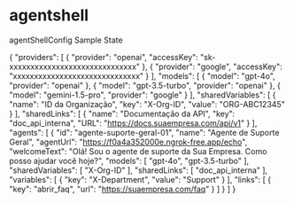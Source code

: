 # agentshell

agentShellConfig
Sample State

{
  "providers": [
    {
      "provider": "openai",
      "accessKey": "sk-xxxxxxxxxxxxxxxxxxxxxxxxxxxxxx"
    },
    {
      "provider": "google",
      "accessKey": "xxxxxxxxxxxxxxxxxxxxxxxxxxxxxx"
    }
  ],
  "models": [
    {
      "model": "gpt-4o",
      "provider": "openai"
    },
    {
      "model": "gpt-3.5-turbo",
      "provider": "openai"
    },
    {
      "model": "gemini-1.5-pro",
      "provider": "google"
    }
  ],
  "sharedVariables": [
    {
      "name": "ID da Organização",
      "key": "X-Org-ID",
      "value": "ORG-ABC12345"
    }
  ],
  "sharedLinks": [
    {
      "name": "Documentação da API",
      "key": "doc_api_interna",
      "URL": "https://docs.suaempresa.com/api/v1"
    }
  ],
  "agents": [
    {
      "id": "agente-suporte-geral-01",
      "name": "Agente de Suporte Geral",
      "agentUrl": "https://f0a4a352000e.ngrok-free.app/echo",
      "welcomeText": "Olá! Sou o agente de suporte da Sua Empresa. Como posso ajudar você hoje?",
      "models": [
        "gpt-4o",
        "gpt-3.5-turbo"
      ],
      "sharedVariables": [
        "X-Org-ID"
      ],
      "sharedLinks": [
        "doc_api_interna"
      ],
      "variables": [
        {
          "key": "X-Department",
          "value": "Support"
        }
      ],
      "links": [
        {
          "key": "abrir_faq",
          "url": "https://suaempresa.com/faq"
        }
      ]
    }
  ]
}